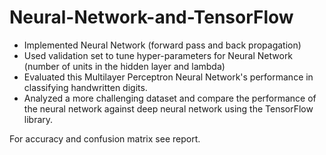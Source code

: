 # Neural-Network-and-TensorFlow

  - Implemented Neural Network (forward pass and back propagation)  
  - Used validation set to tune hyper-parameters for Neural Network (number of units in the hidden layer and lambda)  
  - Evaluated this Multilayer Perceptron Neural Network's performance in classifying handwritten digits.  
  - Analyzed a more challenging dataset and compare the performance of the neural network against deep neural network using the TensorFlow library.  
    
For accuracy and confusion matrix see report.

